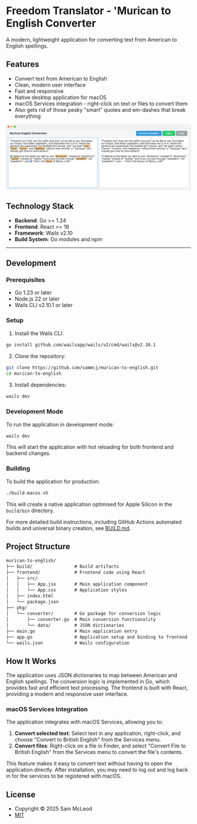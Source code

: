 # Freedom Translator - 'Murican to English Converter

A modern, lightweight application for converting text from American to English spellings.

## Features

- Convert text from American to English
- Clean, modern user interface
- Fast and responsive
- Native desktop application for macOS
- macOS Services integration - right-click on text or files to convert them
- Also gets rid of those pesky "smart" quotes and em-dashes that break everything

![smaller cars please](screenshots/app-screenshot.png)

## Technology Stack

- **Backend**: Go >= 1.24
- **Frontend**: React >= 18
- **Framework**: Wails v2.10
- **Build System**: Go modules and npm

---

## Development

### Prerequisites

- Go 1.23 or later
- Node.js 22 or later
- Wails CLI v2.10.1 or later

### Setup

1. Install the Wails CLI:

```bash
go install github.com/wailsapp/wails/v2/cmd/wails@v2.10.1
```

2. Clone the repository:

```bash
git clone https://github.com/sammcj/murican-to-english.git
cd murican-to-english
```

3. Install dependencies:

```bash
wails dev
```

### Development Mode

To run the application in development mode:

```bash
wails dev
```

This will start the application with hot reloading for both frontend and backend changes.

### Building

To build the application for production:

```bash
./build-macos.sh
```

This will create a native application optimised for Apple Silicon in the `build/bin` directory.

For more detailed build instructions, including GitHub Actions automated builds and universal binary creation, see [BUILD.md](BUILD.md).

## Project Structure

```
murican-to-english/
├── build/                # Build artifacts
├── frontend/             # Frontend code using React
│   ├── src/
│   │   ├── App.jsx       # Main application component
│   │   └── App.css       # Application styles
│   ├── index.html
│   └── package.json
├── pkg/
│   └── converter/        # Go package for conversion logic
│       ├── converter.go  # Main conversion functionality
│       └── data/         # JSON dictionaries
├── main.go               # Main application entry
├── app.go                # Application setup and binding to frontend
└── wails.json            # Wails configuration
```

## How It Works

The application uses JSON dictionaries to map between American and English spellings. The conversion logic is implemented in Go, which provides fast and efficient text processing. The frontend is built with React, providing a modern and responsive user interface.

### macOS Services Integration

The application integrates with macOS Services, allowing you to:

1. **Convert selected text**: Select text in any application, right-click, and choose "Convert to British English" from the Services menu.
2. **Convert files**: Right-click on a file in Finder, and select "Convert File to British English" from the Services menu to convert the file's contents.

This feature makes it easy to convert text without having to open the application directly. After installation, you may need to log out and log back in for the services to be registered with macOS.

## License

- Copyright © 2025 Sam McLeod
- [MIT](LICENSE)
